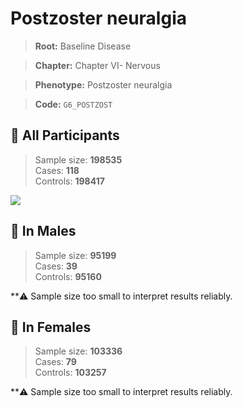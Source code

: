 # Postzoster neuralgia

> **Root:** Baseline Disease  

> **Chapter:** Chapter VI- Nervous  

> **Phenotype:** Postzoster neuralgia  

> **Code:** `G6_POSTZOST`

## 🧪 All Participants  
> Sample size: **198535**  
> Cases: **118**  
> Controls: **198417**
<img src="/Disease/Figures/ALL/Incidence/G6_POSTZOST.png"/>
<CsvTable src="/Disease_Data/ALL/Incidence/COX_G6_POSTZOST.csv" label="🔍 View full results" />

## 👨 In Males  
> Sample size: **95199**  
> Cases: **39**  
> Controls: **95160**

**⚠️ Sample size too small to interpret results reliably.


## 👩 In Females  
> Sample size: **103336**  
> Cases: **79**  
> Controls: **103257**

**⚠️ Sample size too small to interpret results reliably.

